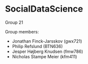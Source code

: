 # SocialDataScience
Group 21

Group members:
- Jonathan Finck-Jarsskov (gwx721)
- Philip Refslund (BTN636)
- Jesper Højberg Knudsen (fmw786)
- Nicholas Stampe Meier (kfm411)
